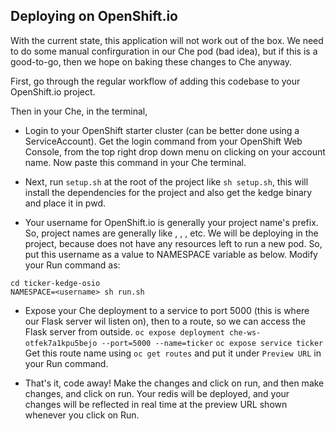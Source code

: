 ## Deploying on OpenShift.io

With the current state, this application will not work out of the box. We need to do some manual confirguration in our Che pod (bad idea), but if this is a good-to-go, then we hope on baking these changes to Che anyway.

First, go through the regular workflow of adding this codebase to your OpenShift.io project.

Then in your Che, in the terminal,
- Login to your OpenShift starter cluster (can be better done using a ServiceAccount). Get the login command from your OpenShift Web Console, from the top right drop down menu on clicking on your account name. Now paste this command in your Che terminal.

- Next, run `setup.sh` at the root of the project like `sh setup.sh`, this will install the dependencies for the project and also get the kedge binary and place it in pwd.

- Your username for OpenShift.io is generally your project name's prefix. So, project names are generally like <user>, <user-che>, <user-jenkins>, etc. We will be deploying in the <user> project, because <user-che> does not have any resources left to run a new pod. So, put this username as a value to NAMESPACE variable as below.
Modify your Run command as:
```
cd ticker-kedge-osio
NAMESPACE=<username> sh run.sh
```

- Expose your Che deployment to a service to port 5000 (this is where our Flask server wil listen on), then to a route, so we can access the Flask server from outside.
`oc expose deployment che-ws-otfek7a1kpu5bejo --port=5000 --name=ticker`
`oc expose service ticker`
Get this route name using `oc get routes` and put it under `Preview URL` in your Run command.

- That's it, code away! Make the changes and click on run, and then make changes, and click on run. Your redis will be deployed, and your changes will be reflected in real time at the preview URL shown whenever you click on Run.
